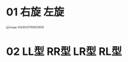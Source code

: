 # 01 右旋 左旋

<img src="https://cvp.oss-cn-shanghai.aliyuncs.com/picgo/202403211006741.png" alt="image-20240321100632630" style="zoom:50%;" />



# 02 LL型 RR型 LR型 RL型

